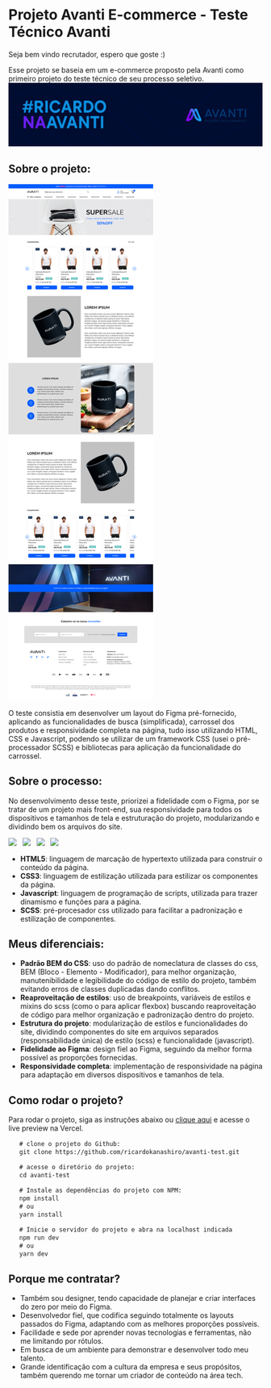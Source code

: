 # Projeto Avanti E-commerce - Teste Técnico Avanti

<p>Seja bem vindo recrutador, espero que goste :)</p>
Esse projeto se baseia em um e-commerce proposto pela Avanti como primeiro projeto do teste técnico de seu processo seletivo.

<img src="/assets/banner-avanti.png">

## Sobre o projeto:

<img src="/assets/showcase.png">

O teste consistia em desenvolver um layout do Figma pré-fornecido, aplicando as funcionalidades de busca (simplificada), carrossel dos produtos e responsividade completa na página, tudo isso utilizando HTML, CSS e Javascript, podendo se utilizar de um framework CSS (usei o pré-processador SCSS) e bibliotecas para aplicação da funcionalidade do carrossel.

## Sobre o processo:

No desenvolvimento desse teste, priorizei a fidelidade com o Figma, por se tratar de um projeto mais front-end, sua responsividade para todos os dispositivos e tamanhos de tela e estruturação do projeto, modularizando e dividindo bem os arquivos do site.

<img src="https://img.shields.io/badge/HTML-000?style=for-the-badge&logo=html5&logoColor=E34F26" /> &nbsp;
<img src="https://img.shields.io/badge/CSS-000?style=for-the-badge&logo=css3&logoColor=1572B6" /> &nbsp;
<img src="https://img.shields.io/badge/JavaScript-000?style=for-the-badge&logo=javascript&logoColor=F7DF1E" /> &nbsp;
<img src="https://img.shields.io/badge/Sass-000?style=for-the-badge&logo=sass&logoColor=CC6699" />
&nbsp;

- <b>HTML5</b>: linguagem de marcação de hypertexto utilizada para construir o conteúdo da página.
- <b>CSS3</b>: linguagem de estilização utilizada para estilizar os componentes da página.
- <b>Javascript</b>: linguagem de programação de scripts, utilizada para trazer dinamismo e funções para a página.
- <b>SCSS</b>: pré-procesador css utilizado para facilitar a padronização e estilização de componentes.

## Meus diferenciais:

- <b>Padrão BEM do CSS</b>: uso do padrão de nomeclatura de classes do css, BEM (Bloco - Elemento - Modificador), para melhor organização, manutenibilidade e legibilidade do código de estilo do projeto, também evitando erros de classes duplicadas dando conflitos.
- <b>Reaproveitação de estilos</b>: uso de breakpoints, variáveis de estilos e mixins do scss (como o para aplicar flexbox) buscando reaproveitação de código para melhor organização e padronização dentro do projeto.
- <b>Estrutura do projeto</b>: modularização de estilos e funcionalidades do site, dividindo componentes do site em arquivos separados (responsabilidade única) de estilo (scss) e funcionalidade (javascript).
- <b>Fidelidade ao Figma</b>: design fiel ao Figma, seguindo da melhor forma possível as proporções fornecidas.
- <b>Responsividade completa</b>: implementação de responsividade na página para adaptação em diversos dispositivos e tamanhos de tela.

## Como rodar o projeto?

Para rodar o projeto, siga as instruções abaixo ou <a href="https://avanti-test-nu.vercel.app/">clique aqui</a> e acesse o live preview na Vercel.

```shell
   # clone o projeto do Github:
   git clone https://github.com/ricardokanashiro/avanti-test.git
```
```shell
   # acesse o diretório do projeto:
   cd avanti-test
```
```shell
   # Instale as dependências do projeto com NPM:
   npm install
   # ou
   yarn install
```

```shell
   # Inicie o servidor do projeto e abra na localhost indicada
   npm run dev
   # ou
   yarn dev
```

## Porque me contratar?

- Também sou designer, tendo capacidade de planejar e criar interfaces do zero por meio do Figma.
- Desenvolvedor fiel, que codifica seguindo totalmente os layouts passados do Figma, adaptando com as melhores proporções possíveis.
- Facilidade e sede por aprender novas tecnologias e ferramentas, não me limitando por rótulos.
- Em busca de um ambiente para demonstrar e desenvolver todo meu talento.
- Grande identificação com a cultura da empresa e seus propósitos, também querendo me tornar um criador de conteúdo na área tech.
